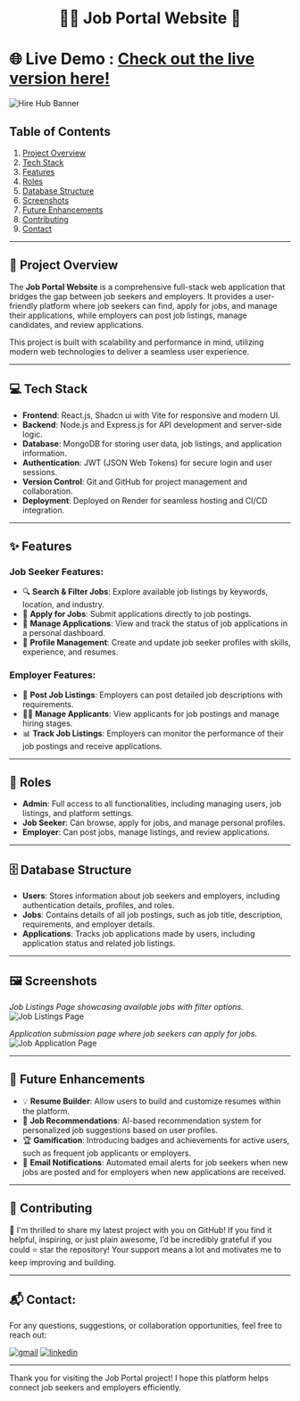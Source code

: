 <h1 align="center">🧑‍💼 Job Portal Website 🚀</h1>

# 🌐 Live Demo : [Check out the live version here!](https://hirehubplatform.onrender.com/)

![Hire Hub Banner](https://github.com/user-attachments/assets/2125516f-2806-494b-ae8e-b094524ca205)

## Table of Contents

1. [Project Overview](#project-overview)
2. [Tech Stack](#tech-stack)
3. [Features](#features)
4. [Roles](#roles)
5. [Database Structure](#database-structure)
6. [Screenshots](#screenshots)
7. [Future Enhancements](#future-enhancements)
8. [Contributing](#contributing)
9. [Contact](#contact)

---

## 📑 Project Overview

The **Job Portal Website** is a comprehensive full-stack web application that bridges the gap between job seekers and employers. It provides a user-friendly platform where job seekers can find, apply for jobs, and manage their applications, while employers can post job listings, manage candidates, and review applications.

This project is built with scalability and performance in mind, utilizing modern web technologies to deliver a seamless user experience.

---

## 💻 Tech Stack

- **Frontend**: React.js, Shadcn ui with Vite for responsive and modern UI.
- **Backend**: Node.js and Express.js for API development and server-side logic.
- **Database**: MongoDB for storing user data, job listings, and application information.
- **Authentication**: JWT (JSON Web Tokens) for secure login and user sessions.
- **Version Control**: Git and GitHub for project management and collaboration.
- **Deployment**: Deployed on Render for seamless hosting and CI/CD integration.

---

## ✨ Features

### Job Seeker Features:
- 🔍 **Search & Filter Jobs**: Explore available job listings by keywords, location, and industry.
- 📝 **Apply for Jobs**: Submit applications directly to job postings.
- 📁 **Manage Applications**: View and track the status of job applications in a personal dashboard.
- 👤 **Profile Management**: Create and update job seeker profiles with skills, experience, and resumes.

### Employer Features:
- 📑 **Post Job Listings**: Employers can post detailed job descriptions with requirements.
- 🧑‍💻 **Manage Applicants**: View applicants for job postings and manage hiring stages.
- 📊 **Track Job Listings**: Employers can monitor the performance of their job postings and receive applications.

---

## 👥 Roles

- **Admin**: Full access to all functionalities, including managing users, job listings, and platform settings.
- **Job Seeker**: Can browse, apply for jobs, and manage personal profiles.
- **Employer**: Can post jobs, manage listings, and review applications.

---

## 🗄 Database Structure

- **Users**: Stores information about job seekers and employers, including authentication details, profiles, and roles.
- **Jobs**: Contains details of all job postings, such as job title, description, requirements, and employer details.
- **Applications**: Tracks job applications made by users, including application status and related job listings.

---

## 🖼️ Screenshots

*Job Listings Page showcasing available jobs with filter options.*
![Job Listings Page](https://github.com/user-attachments/assets/12a3e520-41c0-4743-b444-e4a4ca5c70a5)


*Application submission page where job seekers can apply for jobs.*
![Job Application Page](https://github.com/user-attachments/assets/7c6d31c4-5373-4301-9e7d-d06adf509de6)

---

## 🔮 Future Enhancements

- 💡 **Resume Builder**: Allow users to build and customize resumes within the platform.
- 💼 **Job Recommendations**: AI-based recommendation system for personalized job suggestions based on user profiles.
- 🏆 **Gamification**: Introducing badges and achievements for active users, such as frequent job applicants or employers.
- 📧 **Email Notifications**: Automated email alerts for job seekers when new jobs are posted and for employers when new applications are received.

---

## 🤝 Contributing

🚀 I'm thrilled to share my latest project with you on GitHub! If you find it helpful, inspiring, or just plain awesome, I’d be incredibly grateful if you could ⭐ star the repository! Your support means a lot and motivates me to keep improving and building. 

---

## 📬 Contact:

For any questions, suggestions, or collaboration opportunities, feel free to reach out:

[![gmail](https://img.shields.io/badge/Gmail-D14836?style=for-the-badge&logo=gmail&logoColor=white)](mailto:adityapateriya7986@gmail.com)
[![linkedin](https://img.shields.io/badge/linkedin-0A66C2?style=for-the-badge&logo=linkedin&logoColor=white)](https://www.linkedin.com/in/aditya-pateriya7781/)

---

Thank you for visiting the Job Portal project! I hope this platform helps connect job seekers and employers efficiently.

